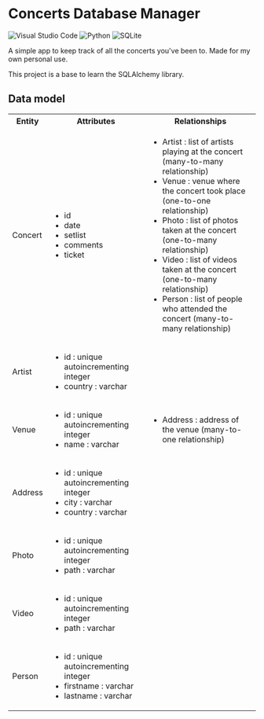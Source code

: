 # Concerts Database Manager
![Visual Studio Code](https://img.shields.io/badge/Visual%20Studio%20Code-0078d7.svg?style=for-the-badge&logo=visual-studio-code&logoColor=white) ![Python](https://img.shields.io/badge/python-3670A0?style=for-the-badge&logo=python&logoColor=ffdd54) ![SQLite](https://img.shields.io/badge/sqlite-%2307405e.svg?style=for-the-badge&logo=sqlite&logoColor=white)

A simple app to keep track of all the concerts you've been to. Made for my own personal use.

This project is a base to learn the SQLAlchemy library.


## Data model


<table>
    <tbody>
        <tr>
            <th>Entity</th>
            <th>Attributes</th>
            <th>Relationships</th>
        </tr>
        <tr>
            <td>Concert</td>
            <td>
                <ul>
                    <li>id</li>
                    <li>date</li>
                    <li>setlist</li>
                    <li>comments</li>
                    <li>ticket</li>
                </ul>
            </td>
            <td>
                <ul>
                    <li>Artist : list of artists playing at the concert (many-to-many relationship)</li>
                    <li>Venue : venue where the concert took place (one-to-one relationship)</li>
                    <li>Photo : list of photos taken at the concert (one-to-many relationship)</li>
                    <li>Video : list of videos taken at the concert (one-to-many relationship)</li>
                    <li>Person : list of people who attended the concert (many-to-many relationship)</li>
                </ul>
            </td>
        </tr>
        <tr>
            <td>Artist</td>
            <td>
                <ul>
                    <li>id : unique autoincrementing integer</li>
                    <li>country : varchar</li>
                </ul>
            </td>
            <td>
            </td>
        </tr>
        <tr>
            <td>Venue</td>
            <td>
                <ul>
                    <li>id : unique autoincrementing integer</li>
                    <li>name : varchar</li>
                </ul>
            </td>
            <td>
                <ul>
                    <li>Address : address of the venue (many-to-one relationship)</li>
                </ul>
            </td>
        </tr>
        <tr>
            <td>Address</td>
            <td>
                <ul>
                    <li>id : unique autoincrementing integer</li>
                    <li>city : varchar</li>
                    <li>country : varchar</li>
                </ul>
            </td>
            <td></td>
        </tr>
        <tr>
            <td>Photo</td>
            <td>
                <ul>
                    <li>id : unique autoincrementing integer</li>
                    <li>path : varchar</li>
                </ul>
            </td>
            <td></td>
        </tr>
        <tr>
            <td>Video</td>
            <td>
                <ul>
                    <li>id : unique autoincrementing integer</li>
                    <li>path : varchar</li>
                </ul>
            </td>
            <td></td>
        </tr>
        <tr>
            <td>Person</td>
            <td>
                <ul>
                    <li>id : unique autoincrementing integer</li>
                    <li>firstname : varchar</li>
                    <li>lastname : varchar</li>
                </ul>
            </td>
            <td></td>
    </tbody>
</table>
